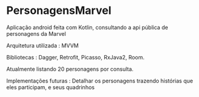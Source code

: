 # PersonagensMarvel


Aplicação android feita com Kotlin, consultando a api pública de personagens da Marvel

Arquitetura utilizada : MVVM

Bibliotecas : Dagger, Retrofit, Picasso, RxJava2, Room.

Atualmente listando 20 personagens por consulta.

Implementações futuras : Detalhar os personagens trazendo histórias que eles participam, e seus quadrinhos 
